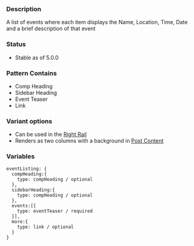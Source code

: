 ### Description
A list of events where each item displays the Name, Location, Time, Date and a brief description of that event

### Status
* Stable as of 5.0.0

### Pattern Contains
* Comp Heading
* Sidebar Heading
* Event Teaser
* Link

### Variant options
* Can be used in the [Right Rail](./?p=organisms-event-listing-as-sidebar)
* Renders as two columns with a background in [Post Content](./?p=organisms-event-listing-as-post-content)


### Variables
~~~
eventListing: {
  compHeading:{
    type: compHeading / optional
  },
  sidebarHeading:{
    type: compHeading / optional
  },
  events:[{
    type: eventTeaser / required
  }],
  more:{
    type: link / optional
  }
}
~~~
